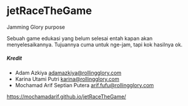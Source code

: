 # jetRaceTheGame
Jamming Glory purpose

Sebuah game edukasi yang belum selesai entah kapan akan menyelesaikannya. Tujuannya cuma untuk nge-jam, tapi kok hasilnya ok.

##### Kredit
- Adam Azkiya adamazkiya@rollingglory.com
- Karina Utami Putri karina@rollingglory.com
- Mochamad Arif Septian Putera arif.fufu@rollingglory.com

https://mochamadarif.github.io/jetRaceTheGame/

